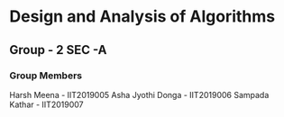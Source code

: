 # Design and Analysis of Algorithms 

## Group - 2      SEC -A

### Group Members
   
   Harsh Meena         - IIT2019005
   Asha Jyothi Donga   - IIT2019006
   Sampada Kathar      - IIT2019007 
